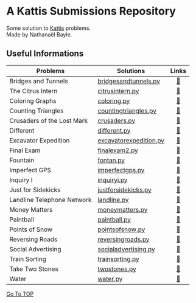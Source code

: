 # A Kattis Submissions Repository <a name=#TOP></a>

Some solution to [Kattis](https://open.kattis.com) problems.  
Made by Nathanaël Bayle.
  

## Useful Informations
  
Problems | Solutions | Links
------------- | ------------- | :-------------:
Bridges and Tunnels | [bridgesandtunnels.py](https://github.com/nathanaelbayle/kattis-submissions/blob/main/Submissions/bridgesandtunnels.py) | [:link:](https://open.kattis.com/problems/bridgesandtunnels/ )
The Citrus Intern | [citrusintern.py](https://github.com/nathanaelbayle/kattis-submissions/blob/main/Submissions/citrusintern.py) | [:link:](https://open.kattis.com/problems/citrusintern/ )
Coloring Graphs | [coloring.py](https://github.com/nathanaelbayle/kattis-submissions/blob/main/Submissions/coloring.py) | [:link:](https://open.kattis.com/problems/coloring/ )
Counting Triangles | [countingtriangles.py](https://github.com/nathanaelbayle/kattis-submissions/blob/main/Submissions/countingtriangles.py) | [:link:](https://open.kattis.com/problems/countingtriangles/ )
Crusaders of the Lost Mark | [crusaders.py](https://github.com/nathanaelbayle/kattis-submissions/blob/main/Submissions/crusaders.py) | [:link:](https://open.kattis.com/problems/crusaders/ )
Different | [different.py](https://github.com/nathanaelbayle/kattis-submissions/blob/main/Submissions/different.py) | [:link:](https://open.kattis.com/problems/different/ )
Excavator Expedition | [excavatorexpedition.py](https://github.com/nathanaelbayle/kattis-submissions/blob/main/Submissions/excavatorexpedition.py) | [:link:](https://open.kattis.com/problems/excavatorexpedition/ )
Final Exam | [finalexam2.py](https://github.com/nathanaelbayle/kattis-submissions/blob/main/Submissions/finalexam2.py) | [:link:](https://open.kattis.com/problems/finalexam2/ )
Fountain | [fontan.py](https://github.com/nathanaelbayle/kattis-submissions/blob/main/Submissions/fontan.py) | [:link:](https://open.kattis.com/problems/fontan/ )
Imperfect GPS | [imperfectgps.py](https://github.com/nathanaelbayle/kattis-submissions/blob/main/Submissions/imperfectgps.py) | [:link:](https://open.kattis.com/problems/imperfectgps/ )
Inquiry I | [inquiryi.py](https://github.com/nathanaelbayle/kattis-submissions/blob/main/Submissions/inquiryi.py) | [:link:](https://open.kattis.com/problems/inquiryi/ )
Just for Sidekicks | [justforsidekicks.py](https://github.com/nathanaelbayle/kattis-submissions/blob/main/Submissions/justforsidekicks.py) | [:link:](https://open.kattis.com/problems/justforsidekicks/ )
Landline Telephone Network | [landline.py](https://github.com/nathanaelbayle/kattis-submissions/blob/main/Submissions/landline.py) | [:link:](https://open.kattis.com/problems/landline/ )
Money Matters | [moneymatters.py](https://github.com/nathanaelbayle/kattis-submissions/blob/main/Submissions/moneymatters.py) | [:link:](https://open.kattis.com/problems/moneymatters/ )
Paintball | [paintball.py](https://github.com/nathanaelbayle/kattis-submissions/blob/main/Submissions/paintball.py) | [:link:](https://open.kattis.com/problems/paintball/ )
Points of Snow | [pointsofsnow.py](https://github.com/nathanaelbayle/kattis-submissions/blob/main/Submissions/pointsofsnow.py) | [:link:](https://uib.kattis.com/sessions/wihcei/problems/uib.pointsofsnow )
Reversing Roads | [reversingroads.py](https://github.com/nathanaelbayle/kattis-submissions/blob/main/Submissions/reversingroads.py) | [:link:](https://open.kattis.com/problems/reversingroads/ )
Social Advertising | [socialadvertising.py](https://github.com/nathanaelbayle/kattis-submissions/blob/main/Submissions/socialadvertising.py) | [:link:](https://open.kattis.com/problems/socialadvertising/ )
Train Sorting | [trainsorting.py](https://github.com/nathanaelbayle/kattis-submissions/blob/main/Submissions/trainsorting.py) | [:link:](https://open.kattis.com/problems/trainsorting/ )
Take Two Stones | [twostones.py](https://github.com/nathanaelbayle/kattis-submissions/blob/main/Submissions/twostones.py) | [:link:](https://open.kattis.com/problems/twostones/ )
Water | [water.py](https://github.com/nathanaelbayle/kattis-submissions/blob/main/Submissions/water.py) | [:link:](https://open.kattis.com/problems/water/ )






[Go To TOP](#TOP)
